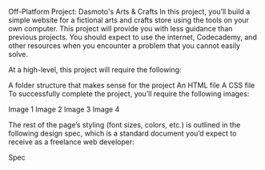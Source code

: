 Off-Platform Project: Dasmoto's Arts & Crafts
In this project, you’ll build a simple website for a fictional arts and crafts store using the tools on your own computer. This project will provide you with less guidance than previous projects. You should expect to use the internet, Codecademy, and other resources when you encounter a problem that you cannot easily solve.

At a high-level, this project will require the following:

A folder structure that makes sense for the project
An HTML file
A CSS file
To successfully complete the project, you’ll require the following images:

Image 1
Image 2
Image 3
Image 4

The rest of the page’s styling (font sizes, colors, etc.) is outlined in the following design spec, which is a standard document you’d expect to receive as a freelance web developer:

Spec
